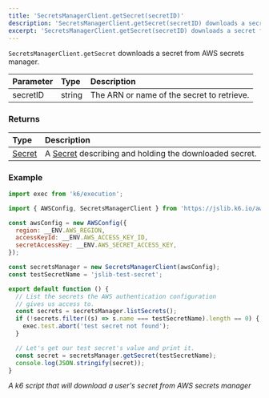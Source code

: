 ```yaml
---
title: 'SecretsManagerClient.getSecret(secretID)'
description: 'SecretsManagerClient.getSecret(secretID) downloads a secret from AWS secrets manager'
excerpt: 'SecretsManagerClient.getSecret(secretID) downloads a secret from AWS secrets manager'
---
```


`SecretsManagerClient.getSecret` downloads a secret from AWS secrets manager.

| Parameter  | Type   | Description                                  |
| :--------- | :----- | :------------------------------------------- |
| secretID   | string | The ARN or name of the secret to retrieve.   |

### Returns

| Type                                                            | Description                                                                                                      |
| :-------------------------------------------------------------- | :--------------------------------------------------------------------------------------------------------------- |
| [Secret](/javascript-api/jslib/aws/secretsmanagerclient/secret) | A [Secret](/javascript-api/jslib/aws/secretsmanagerclient/secret) describing and holding the downloaded secret. |

### Example

<CodeGroup labels={[]}>

```javascript
import exec from 'k6/execution';

import { AWSConfig, SecretsManagerClient } from 'https://jslib.k6.io/aws/0.8.0/secrets-manager.js';

const awsConfig = new AWSConfig({
  region: __ENV.AWS_REGION,
  accessKeyId: __ENV.AWS_ACCESS_KEY_ID,
  secretAccessKey: __ENV.AWS_SECRET_ACCESS_KEY,
});

const secretsManager = new SecretsManagerClient(awsConfig);
const testSecretName = 'jslib-test-secret';

export default function () {
  // List the secrets the AWS authentication configuration
  // gives us access to.
  const secrets = secretsManager.listSecrets();
  if (!secrets.filter((s) => s.name === testSecretName).length == 0) {
    exec.test.abort('test secret not found');
  }

  // Let's get our test secret's value and print it.
  const secret = secretsManager.getSecret(testSecretName);
  console.log(JSON.stringify(secret));
}
```

_A k6 script that will download a user's secret from AWS secrets manager_

</CodeGroup>

